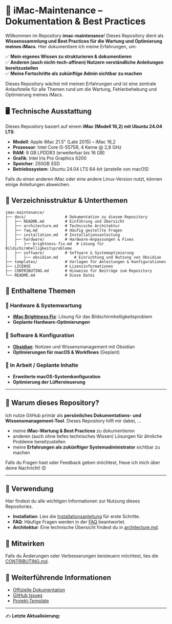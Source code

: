 # 📖 iMac-Maintenance – Dokumentation & Best Practices

Willkommen im Repository **imac-maintenance**! Dieses Repository dient als **Wissenssammlung und Best Practices für die Wartung und Optimierung meines iMacs**. Hier dokumentiere ich meine Erfahrungen, um:

✅ **Mein eigenes Wissen zu strukturieren & dokumentieren**\
✅ **Anderen (auch nicht-tech-affinen) Nutzern verständliche Anleitungen bereitzustellen**\
✅ **Meine Fortschritte als zukünftige Admin sichtbar zu machen**

Dieses Repository wächst mit meinen Erfahrungen und ist eine zentrale Anlaufstelle für alle Themen rund um die Wartung, Fehlerbehebung und Optimierung meines iMacs.

## 🖥 Technische Ausstattung

Dieses Repository basiert auf einem **iMac (Modell 16,2) mit Ubuntu 24.04 LTS**:

- **Modell**: Apple iMac 21.5" (Late 2015) – iMac 16,2
- **Prozessor**: Intel Core i5-5575R, 4 Kerne @ 2,8 GHz
- **RAM**: 8 GB LPDDR3 (erweiterbar bis 16 GB)
- **Grafik**: Intel Iris Pro Graphics 6200
- **Speicher**: 250GB SSD
- **Betriebssystem**: Ubuntu 24.04 LTS 64-bit (anstelle von macOS)

Falls du einen anderen iMac oder eine andere Linux-Version nutzt, können einige Anleitungen abweichen.

## 📂 Verzeichnisstruktur & Unterthemen

```
imac-maintenance/
├── docs/                 # Dokumentation zu diesem Repository
│   ├── README.md         # Einführung und Übersicht
│   ├── architecture.md   # Technische Architektur
│   ├── faq.md            # Häufig gestellte Fragen
│   ├── installation.md   # Installationsanleitung
│   ├── hardware/         # Hardware-Anpassungen & Fixes
│   │   ├── brightness-fix.md  # Lösung für Bildschirmhelligkeitsprobleme
│   ├── software/         # Software & Systemoptimierung
│   │   ├── obsidian.md       # Einrichtung und Nutzung von Obsidian
├── templates/            # Vorlagen für Anleitungen & Konfigurationen
├── LICENSE               # Lizenzinformationen
├── CONTRIBUTING.md       # Hinweise für Beiträge zum Repository
└── README.md             # Diese Datei
```

## 📌 Enthaltene Themen

### 🔹 **Hardware & Systemwartung**
- **[iMac Brightness Fix](docs/hardware/brightness-fix.md)**: Lösung für das Bildschirmhelligkeitsproblem
- **Geplante Hardware-Optimierungen**

### 🔹 **Software & Konfiguration**
- **[Obsidian](docs/software/obsidian)**: Notizen und Wissensmanagement mit Obsidian
- **Optimierungen für macOS & Workflows** (Geplant)

### 🚧 **In Arbeit / Geplante Inhalte**
- **Erweiterte macOS-Systemkonfiguration**
- **Optimierung der Lüftersteuerung**

---

## 📝 Warum dieses Repository?
Ich nutze GitHub primär als **persönliches Dokumentations- und Wissensmanagement-Tool**. Dieses Repository hilft mir dabei, …

- meine **iMac-Wartung & Best Practices** zu dokumentieren
- anderen (auch ohne tiefes technisches Wissen) Lösungen für ähnliche Probleme bereitzustellen
- meine **Erfahrungen als zukünftiger Systemadministrator** sichtbar zu machen

Falls du Fragen hast oder Feedback geben möchtest, freue ich mich über deine Nachricht! 😊

---

## 🚀 Verwendung

Hier findest du alle wichtigen Informationen zur Nutzung dieses Repositories.

- **Installation**: Lies die [Installationsanleitung](docs/installation.md) für erste Schritte.
- **FAQ**: Häufige Fragen werden in der [FAQ](docs/faq.md) beantwortet.
- **Architektur**: Eine technische Übersicht findest du in [architecture.md](docs/architecture.md).

## 🤝 Mitwirken

Falls du Änderungen oder Verbesserungen beisteuern möchtest, lies die [CONTRIBUTING.md](CONTRIBUTING.md).

## 🔗 Weiterführende Informationen

- [Offizielle Dokumentation](#)
- [GitHub Issues](#)
- [Projekt-Template](https://github.com/steviexo/project-template)

---

✍ **Letzte Aktualisierung:** 

